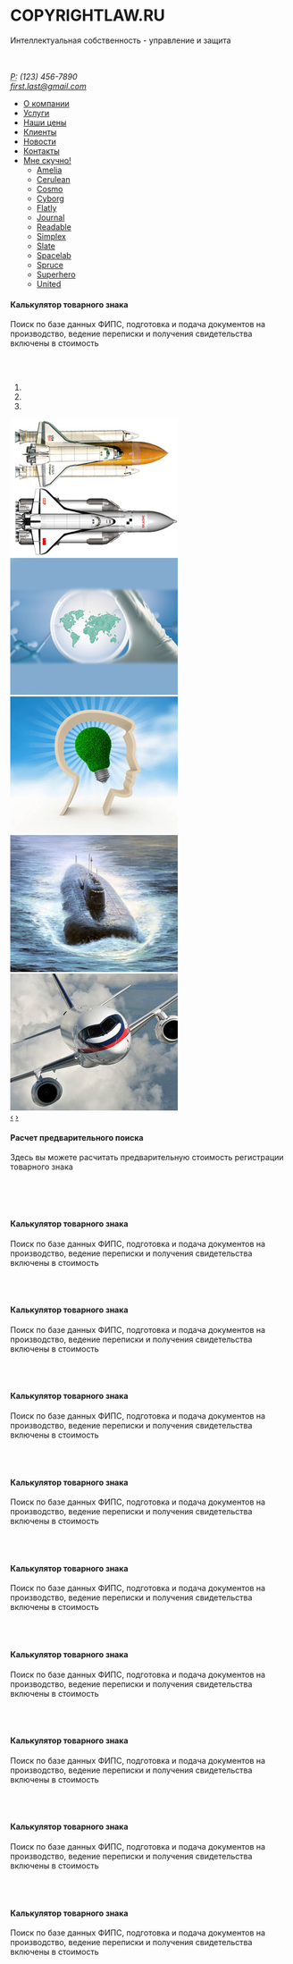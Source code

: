 <div class="row">
  <div class="span8">
    <h1>COPYRIGHTLAW.RU</h1>
    <p class="lead">Интеллектуальная собственность - управление и защита</p>
  </div>
  <div class="span4">
    <address class="pull-center">
    <br><br><abbr title="Phone">P:</abbr> (123) 456-7890<br>
    <a href="mailto:#">first.last@gmail.com</a>
    </address>
  </div>
</div>
<div class="row-fluid">
  <div class="span12">
    <div class="navbar">
      <ul class="nav nav-pills">
        <li><a href="#">О компании</a></li>
        <li><a href="#">Услуги</a></li>
        <li><a href="#">Наши цены</a></li>
        <li><a href="#">Клиенты</a></li>
        <li><a href="#">Новости</a></li>
        <li><a href="#">Контакты</a></li>
        <li class="dropdown">
          <a href="#" class="dropdown-toggle" data-toggle="dropdown">Мне скучно!<b class="caret"></b></a>
          <ul class="dropdown-menu">
            <li><a href="amelia.html">Amelia</a></li>
            <li><a href="cerulean.html">Cerulean</a></li>
            <li><a href="cosmo.html">Cosmo</a></li>
            <li><a href="cyborg.html">Cyborg</a></li>
            <li><a href="flatly.html">Flatly</a></li>
            <li><a href="journal.html">Journal</a></li>
            <li><a href="readable.html">Readable</a></li>
            <li><a href="simplex.html">Simplex</a></li>
            <li><a href="slate.html">Slate</a></li>
            <li><a href="spacelab.html">Spacelab</a></li>
            <li><a href="spruce.html">Spruce</a></li>
            <li><a href="superhero.html">Superhero</a></li>
            <li><a href="united.html">United</a></li>
          </ul>
        </li>
      </ul>
    </div>
  </div>
</div>
<div class="row-fluid">
  <div class="span4">
    <div class="well">
      <h4>Калькулятор товарного знака</h4>
      <p>Поиск по базе данных ФИПС, подготовка и подача документов на производство, ведение переписки и получения свидетельства включены в стоимость</p><br><br>
    </div>
  </div>
  <div id="myCarousel" class="carousel slide span4">
    <ol class="carousel-indicators">
      <li data-target="#myCarousel" data-slide-to="0" class="active"></li>
      <li data-target="#myCarousel" data-slide-to="1"></li>
      <li data-target="#myCarousel" data-slide-to="2"></li>
    </ol>
    <!-- Carousel items -->
    <div class="carousel-inner">
      <div class="active item">
        <img class="listImage img-rounded" border="0" src="img/img1.jpg" alt="img1">
      </div>
      <div class="item">
        <img class="listImage img-rounded" border="0" src="img/img2.jpg" alt="img2">
      </div>
      <div class="item">
        <img class="listImage img-rounded" border="0" src="img/img3.jpg" alt="img3">
      </div>
      <div class="item">
        <img class="listImage img-rounded" border="0" src="img/img4.jpg" alt="img4">
      </div>
      <div class="item">
        <img class="listImage img-rounded" border="0" src="img/img5.jpg" alt="img5">
      </div>
    </div>
    <!-- Carousel nav -->
    <a class="carousel-control left" href="#myCarousel" data-slide="prev">&lsaquo;</a>
    <a class="carousel-control right" href="#myCarousel" data-slide="next">&rsaquo;</a>
  </div>
  <div class="span4">
    <div class="well">
      <h4>Расчет предварительного поиска</h4>
      <p>Здесь вы можете расчитать предварительную стоимость регистрации товарного знака</p><br><br><br>
    </div>
  </div>
</div>
<div class="row-fluid">
  <div class="span4">
      <h4>Калькулятор товарного знака</h4>
      <p>Поиск по базе данных ФИПС, подготовка и подача документов на производство, ведение переписки и получения свидетельства включены в стоимость</p><br><br>
  </div>
  <div class="span4 well">
      <h4>Калькулятор товарного знака</h4>
      <p>Поиск по базе данных ФИПС, подготовка и подача документов на производство, ведение переписки и получения свидетельства включены в стоимость</p><br><br>
  </div>
  <div class="span4">
      <h4>Калькулятор товарного знака</h4>
      <p>Поиск по базе данных ФИПС, подготовка и подача документов на производство, ведение переписки и получения свидетельства включены в стоимость</p><br><br>
  </div>
</div>
<div class="row-fluid">
  <div class="span4 well">
      <h4>Калькулятор товарного знака</h4>
      <p>Поиск по базе данных ФИПС, подготовка и подача документов на производство, ведение переписки и получения свидетельства включены в стоимость</p><br><br>
  </div>
  <div class="span4">
      <h4>Калькулятор товарного знака</h4>
      <p>Поиск по базе данных ФИПС, подготовка и подача документов на производство, ведение переписки и получения свидетельства включены в стоимость</p><br><br>
  </div>
  <div class="span4 well">
      <h4>Калькулятор товарного знака</h4>
      <p>Поиск по базе данных ФИПС, подготовка и подача документов на производство, ведение переписки и получения свидетельства включены в стоимость</p><br><br>
  </div>
</div>
<div class="row-fluid">
  <div class="span4">
      <h4>Калькулятор товарного знака</h4>
      <p>Поиск по базе данных ФИПС, подготовка и подача документов на производство, ведение переписки и получения свидетельства включены в стоимость</p><br><br>
  </div>
  <div class="span4 well">
      <h4>Калькулятор товарного знака</h4>
      <p>Поиск по базе данных ФИПС, подготовка и подача документов на производство, ведение переписки и получения свидетельства включены в стоимость</p><br><br>
  </div>
  <div class="span4">
      <h4>Калькулятор товарного знака</h4>
      <p>Поиск по базе данных ФИПС, подготовка и подача документов на производство, ведение переписки и получения свидетельства включены в стоимость</p><br><br>
  </div>
</div>
